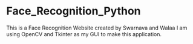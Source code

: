 # Face_Recognition_Python
This is a Face Recognition Website created by Swarnava and Walaa
I am using OpenCV and Tkinter as my GUI to make this application.
